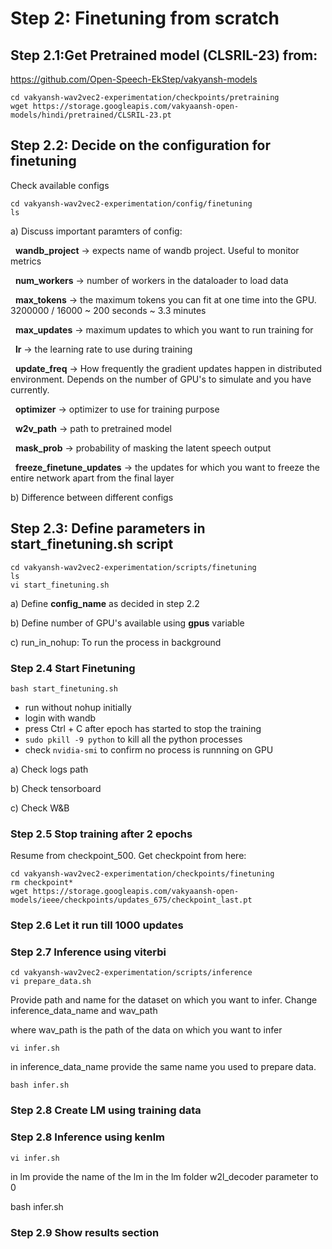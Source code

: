 # Step 2: Finetuning from scratch

## Step 2.1:Get Pretrained model (CLSRIL-23) from:
https://github.com/Open-Speech-EkStep/vakyansh-models

```
cd vakyansh-wav2vec2-experimentation/checkpoints/pretraining
wget https://storage.googleapis.com/vakyaansh-open-models/hindi/pretrained/CLSRIL-23.pt
```

## Step 2.2: Decide on the configuration for finetuning
Check available configs

```
cd vakyansh-wav2vec2-experimentation/config/finetuning
ls
```

a) Discuss important paramters of config:

  &nbsp;&nbsp;**wandb_project** -> expects name of wandb project. Useful to monitor metrics

  &nbsp;&nbsp;**num_workers** -> number of workers in the dataloader to load data

  &nbsp;&nbsp;**max_tokens** -> the maximum tokens you can fit at one time into the GPU. 3200000 / 16000 ~ 200 seconds ~ 3.3 minutes

  &nbsp;&nbsp;**max_updates** -> maximum updates to which you want to run training for

  &nbsp;&nbsp;**lr** -> the learning rate to use during training

  &nbsp;&nbsp;**update_freq** -> How frequently the gradient updates happen in distributed environment. Depends on the number of GPU's to simulate and you have currently.

  &nbsp;&nbsp;**optimizer** -> optimizer to use for training purpose

  &nbsp;&nbsp;**w2v_path** -> path to pretrained model

  &nbsp;&nbsp;**mask_prob** -> probability of masking the latent speech output

  &nbsp;&nbsp;**freeze_finetune_updates** -> the updates for which you want to freeze the entire network apart from the final layer


b) Difference between different configs

## Step 2.3: Define parameters in start_finetuning.sh script

```
cd vakyansh-wav2vec2-experimentation/scripts/finetuning
ls
vi start_finetuning.sh
```
a) Define **config_name** as decided in step 2.2

b) Define number of GPU's available using **gpus** variable

c) run_in_nohup: To run the process in background


### Step 2.4 Start Finetuning

```
bash start_finetuning.sh
```

- run without nohup initially
- login with wandb
- press Ctrl + C after epoch has started to stop the training
- ```sudo pkill -9 python``` to kill all the python processes
- check ```nvidia-smi``` to confirm no process is runnning on GPU

a) Check logs path

b) Check tensorboard

c) Check W&B

### Step 2.5 Stop training after 2 epochs

Resume from checkpoint_500. Get checkpoint from here:
```
cd vakyansh-wav2vec2-experimentation/checkpoints/finetuning
rm checkpoint*
wget https://storage.googleapis.com/vakyaansh-open-models/ieee/checkpoints/updates_675/checkpoint_last.pt
```

### Step 2.6 Let it run till 1000 updates

### Step 2.7 Inference using viterbi

```
cd vakyansh-wav2vec2-experimentation/scripts/inference
vi prepare_data.sh
```
Provide path and name for the dataset on which you want to infer.
Change inference_data_name
and wav_path

where wav_path is the path of the data on which you want to infer


```
vi infer.sh
```
in inference_data_name provide the same name you used to prepare data.
```
bash infer.sh
```




### Step 2.8 Create LM using training data

### Step 2.8 Inference using kenlm
```
vi infer.sh
```
in lm provide the name of the lm in the lm folder
w2l_decoder parameter to 0

bash infer.sh


### Step 2.9 Show results section

